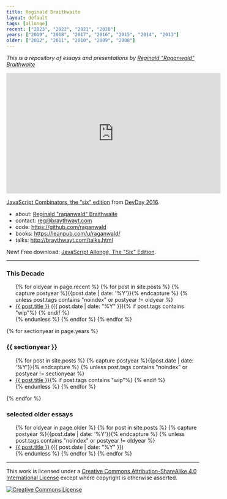 ```yaml
---
title: Reginald Braithwaite
layout: default
tags: [allonge]
recent: ["2023", "2022", "2021", "2020"]
years: ["2019", "2018", "2017", "2016", "2015", "2014", "2013"]
older: ["2012", "2011", "2010", "2009", "2008"]
---
```


*This is a repository of essays and presentations by [Reginald "Raganwald" Braithwaite](http://braythwayt.com)*

<iframe width="560" height="315" src="https://www.youtube.com/embed/3t75HPU2c44" frameborder="0" allow="accelerometer; autoplay; encrypted-media; gyroscope; picture-in-picture" allowfullscreen></iframe>

<p><a href="https://www.youtube.com/watch?v=3t75HPU2c44">JavaScript Combinators, the &ldquo;six&rdquo; edition</a> from <a href="https://devconf.pl">DevDay 2016</a>.</p>

* about: [Reginald "raganwald" Braithwaite](http://braythwayt.com)
* contact: <a href="mailto:reg@braythwayt.com">reg@braythwayt.com</a>
* code: <a href="https://github.com/raganwald">https://github.com/raganwald</a>
* books: <a href="https://leanpub.com/u/raganwald/">https://leanpub.com/u/raganwald/</a>
* talks: <a href="http://braythwayt.com/talks.html">http://braythwayt.com/talks.html</a>

New! Free download: <a href="/assets/javascriptallongesix.pdf">JavaScript Allongé, The "Six" Edition</a>.

---

### This Decade

<div class="related">
  <ul>
    {% for oldyear in page.recent %}
      {% for post in site.posts %}
        {% capture postyear %}{{post.date | date: '%Y'}}{% endcapture %}
        {% unless post.tags contains "noindex" or postyear != oldyear %}
          <li>
            <a href="{{ post.url }}">{{ post.title }}</a> (<span>{{ post.date | date: "%Y" }}</span>){% if post.tags contains "wip"%} <span title="This essay is a work in progress" class="fas fa-edit"></span>{% endif %}
          </li>
        {% endunless %}
      {% endfor %}
    {% endfor %}
  </ul>
</div>

{% for sectionyear in page.years %}

### {{ sectionyear }}

<div class="related">
  <ul>
    {% for post in site.posts %}
      {% capture postyear %}{{post.date | date: '%Y'}}{% endcapture %}
      {% unless post.tags contains "noindex" or postyear != sectionyear %}
        <li>
          <a href="{{ post.url }}">{{ post.title }}</a>{% if post.tags contains "wip"%} <span title="This essay is a work in progress" class="fas fa-edit"></span>{% endif %}
        </li>
      {% endunless %}
    {% endfor %}
  </ul>
</div>

{% endfor %}

### selected older essays

<div class="related">
  <ul>
    {% for oldyear in page.older %}
      {% for post in site.posts %}
        {% capture postyear %}{{post.date | date: '%Y'}}{% endcapture %}
        {% unless post.tags contains "noindex" or postyear != oldyear %}
          <li>
            <a href="{{ post.url }}">{{ post.title }}</a> (<span>{{ post.date | date: "%Y" }}</span>)
          </li>
        {% endunless %}
      {% endfor %}
    {% endfor %}
  </ul>
</div>

---

This work is licensed under a <a rel="license" href="http://creativecommons.org/licenses/by-sa/4.0/">Creative Commons Attribution-ShareAlike 4.0 International License</a> except where copyright is otherwise asserted.

<a rel="license" href="http://creativecommons.org/licenses/by-sa/4.0/"><img alt="Creative Commons License" style="border-width:0" src="http://i.creativecommons.org/l/by-sa/4.0/80x15.png" /></a>
